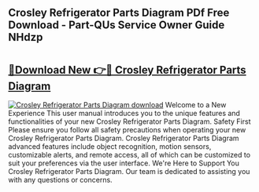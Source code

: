 ## Crosley Refrigerator Parts Diagram PDf Free Download - Part-QUs Service Owner Guide NHdzp

# <h2><a href="http://dfj99fy.blite.top/?on=Crosley+Refrigerator+Parts+Diagram">🔗Download New 👉🔴 Crosley Refrigerator Parts Diagram</a></h2>

[![Crosley Refrigerator Parts Diagram download](https://i.imgur.com/lujVjoI.png)](http://dfj99fy.blite.top/?on=Crosley+Refrigerator+Parts+Diagram)
Welcome to a New Experience This user manual introduces you to the unique features and functionalities of your new Crosley Refrigerator Parts Diagram. Safety First Please ensure you follow all safety precautions when operating your new Crosley Refrigerator Parts Diagram. Crosley Refrigerator Parts Diagram advanced features include object recognition, motion sensors, customizable alerts, and remote access, all of which can be customized to suit your preferences via the user interface. We're Here to Support You Crosley Refrigerator Parts Diagram. Our team is dedicated to assisting you with any questions or concerns.
